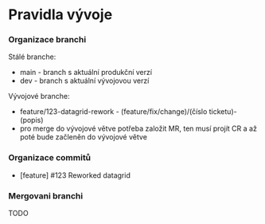 # Pravidla vývoje

### Organizace branchi
Stálé branche:
* main - branch s aktuální produkční verzí
* dev - branch s aktuální vývojovou verzí

Vývojové branche:
* feature/123-datagrid-rework - (feature/fix/change)/(číslo ticketu)-(popis)
* pro merge do vývojové větve potřeba založit MR, ten musí projít CR a až poté bude začleněn do vývojové větve

### Organizace commitů
* [feature] #123 Reworked datagrid

### Mergovani branchi
TODO
